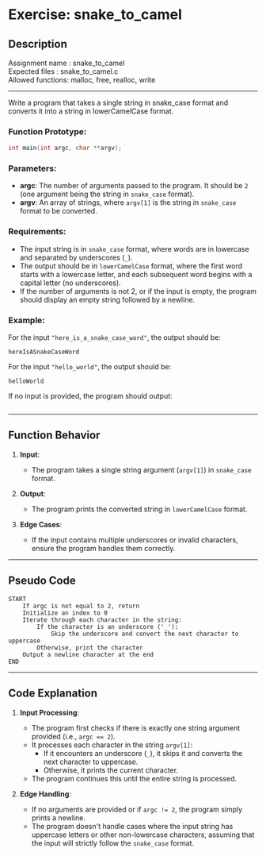 # Exercise: snake_to_camel

## Description

Assignment name  : snake_to_camel  
Expected files   : snake_to_camel.c  
Allowed functions: malloc, free, realloc, write  

---------------------------------------------------------------

Write a program that takes a single string in snake_case format and converts it into a string in lowerCamelCase format.

### Function Prototype:

```c
int main(int argc, char **argv);
```

### Parameters:
- **argc**: The number of arguments passed to the program. It should be `2` (one argument being the string in `snake_case` format).
- **argv**: An array of strings, where `argv[1]` is the string in `snake_case` format to be converted.

### Requirements:
- The input string is in `snake_case` format, where words are in lowercase and separated by underscores (`_`).
- The output should be in `lowerCamelCase` format, where the first word starts with a lowercase letter, and each subsequent word begins with a capital letter (no underscores).
- If the number of arguments is not 2, or if the input is empty, the program should display an empty string followed by a newline.

### Example:

For the input `"here_is_a_snake_case_word"`, the output should be:
```
hereIsASnakeCaseWord
```

For the input `"hello_world"`, the output should be:
```
helloWorld
```

If no input is provided, the program should output:
```
```

---

## Function Behavior

1. **Input**:
   - The program takes a single string argument (`argv[1]`) in `snake_case` format.

2. **Output**:
   - The program prints the converted string in `lowerCamelCase` format.

3. **Edge Cases**:
   - If the input contains multiple underscores or invalid characters, ensure the program handles them correctly.

---

## Pseudo Code

```
START
    If argc is not equal to 2, return
    Initialize an index to 0
    Iterate through each character in the string:
        If the character is an underscore ('_'):
            Skip the underscore and convert the next character to uppercase
        Otherwise, print the character
    Output a newline character at the end
END
```

---

## Code Explanation

1. **Input Processing**:
   - The program first checks if there is exactly one string argument provided (i.e., `argc == 2`).
   - It processes each character in the string `argv[1]`:
     - If it encounters an underscore (`_`), it skips it and converts the next character to uppercase.
     - Otherwise, it prints the current character.
   - The program continues this until the entire string is processed.

2. **Edge Handling**:
   - If no arguments are provided or if `argc != 2`, the program simply prints a newline.
   - The program doesn't handle cases where the input string has uppercase letters or other non-lowercase characters, assuming that the input will strictly follow the `snake_case` format.
